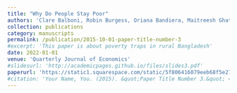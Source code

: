 ```yaml
---
title: "Why Do People Stay Poor"
authors: 'Clare Balboni, Robin Burgess, Oriana Bandiera, Maitreesh Ghatak'
collection: publications
category: manuscripts
permalink: /publication/2015-10-01-paper-title-number-3
#excerpt: 'This paper is about poverty traps in rural Bangladesh'
date: 2022-01-01
venue: 'Quarterly Journal of Economics'
#slidesurl: 'http://academicpages.github.io/files/slides3.pdf'
paperurl: 'https://static1.squarespace.com/static/5f806416079eeb68f5e277b1/t/62643ef445ee9d07550f8246/1650736903363/Balboni_etal_2021_Why-do-People-Stay-Poor.pdf'
#citation: 'Your Name, You. (2015). &quot;Paper Title Number 3.&quot; <i>Journal 1</i>. 1(3).'
---
```

